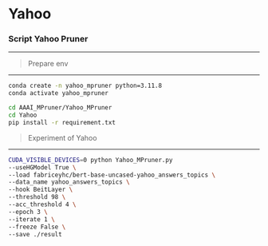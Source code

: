 # Yahoo

### Script Yahoo Pruner

---

> Prepare env
> 

---

```bash
conda create -n yahoo_mpruner python=3.11.8
conda activate yahoo_mpruner

cd AAAI_MPruner/Yahoo_MPruner
cd Yahoo
pip install -r requirement.txt
```

> Experiment of Yahoo
> 

---

```bash
CUDA_VISIBLE_DEVICES=0 python Yahoo_MPruner.py 
--useHGModel True \
--load fabriceyhc/bert-base-uncased-yahoo_answers_topics \
--data_name yahoo_answers_topics \
--hook BeitLayer \
--threshold 98 \
--acc_threshold 4 \
--epoch 3 \
--iterate 1 \
--freeze False \
--save ./result
```
